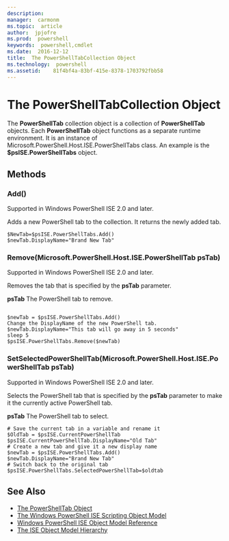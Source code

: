 ```yaml
---
description:  
manager:  carmonm
ms.topic:  article
author:  jpjofre
ms.prod:  powershell
keywords:  powershell,cmdlet
ms.date:  2016-12-12
title:  The PowerShellTabCollection Object
ms.technology:  powershell
ms.assetid:    81f4bf4a-83bf-415e-8378-1703792fbb58
---
```



# The PowerShellTabCollection Object
  The **PowerShellTab** collection object is a collection of **PowerShellTab** objects. Each **PowerShellTab** object functions as a separate runtime environment. It is an instance of Microsoft.PowerShell.Host.ISE.PowerShellTabs class. An example is the **$psISE.PowerShellTabs** object.

## Methods

### Add\(\)
  Supported in Windows PowerShell ISE 2.0 and later. 

 Adds a new PowerShell tab to the collection. It returns the newly added tab.

```
$NewTab=$psISE.PowerShellTabs.Add()
$newTab.DisplayName="Brand New Tab"
```

### Remove\(Microsoft.PowerShell.Host.ISE.PowerShellTab psTab\)
  Supported in Windows PowerShell ISE 2.0 and later. 

 Removes the tab that is specified by the **psTab** parameter.

 **psTab**
 The PowerShell tab to remove.

```

$newTab = $psISE.PowerShellTabs.Add()
Change the DisplayName of the new PowerShell tab. 
$newTab.DisplayName="This tab will go away in 5 seconds" 
sleep 5 
$psISE.PowerShellTabs.Remove($newTab)
```

### SetSelectedPowerShellTab\(Microsoft.PowerShell.Host.ISE.PowerShellTab psTab\)
  Supported in Windows PowerShell ISE 2.0 and later. 

 Selects the PowerShell tab that is specified by the **psTab** parameter to make it the currently active PowerShell tab.

 **psTab**
 The PowerShell tab to select.

```
# Save the current tab in a variable and rename it
$OldTab = $psISE.CurrentPowerShellTab
$psISE.CurrentPowerShellTab.DisplayName="Old Tab"
# Create a new tab and give it a new display name
$newTab = $psISE.PowerShellTabs.Add()
$newTab.DisplayName="Brand New Tab" 
# Switch back to the original tab
$psISE.PowerShellTabs.SelectedPowerShellTab=$oldtab
```

## See Also
- [The PowerShellTab Object](The-PowerShellTab-Object.md) 
- [The Windows PowerShell ISE Scripting Object Model](../ise/The-Windows-PowerShell-ISE-Scripting-Object-Model.md) 
- [Windows PowerShell ISE Object Model Reference](../ise/Windows-PowerShell-ISE-Object-Model-Reference.md) 
- [The ISE Object Model Hierarchy](../ise/The-ISE-Object-Model-Hierarchy.md)

  
